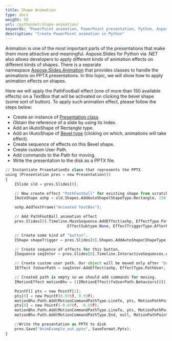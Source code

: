 ```yaml
---
title: Shape Animation
type: docs
weight: 50
url: /pythonnet/shape-animation/
keywords: "PowerPoint animation, PowerPoint presentation, Python, Aspose.Slides for Python via .NET"
description: "Create PowerPoint animation in Python"
---
```


Animation is one of the most important parts of the presentations that make them more attractive and meaningful. Aspose.Slides for Python via .NET also allows developers to apply different kinds of animation effects on different kinds of shapes. There is a separate namespace [Aspose.Slides.Animation](http://www.aspose.com/api/net/slides/aspose.slides.animation/) that provides classes to handle the animations on PPTX presentations. In this topic, we will show how to apply animation effects on shapes.

Here we will apply the PathFootball effect (one of more than 150 available effects) on a TextBox that will be activated on clicking the bevel shape (some sort of button). To apply such animation effect, please follow the steps below:

- Create an instance of [Presentation class](http://www.aspose.com/api/net/slides/aspose.slides/).
- Obtain the reference of a slide by using its Index.
- Add an IAutoShape of Rectangle type.
- Add an IAutoShape of [Bevel type](http://www.aspose.com/api/net/slides/aspose.slides/shapetype) (clicking on which, animations will take effect).
- Create sequence of effects on this Bevel shape.
- Create custom User Path.
- Add commands to the Path for moving.
- Write the presentation to the disk as a PPTX file.

```py
// Instantiate PrseetationEx class that represents the PPTX
using (Presentation pres = new Presentation())
{
    ISlide sld = pres.Slides[0];

    // Now create effect "PathFootball" for existing shape from scratch.
    IAutoShape ashp = sld.Shapes.AddAutoShape(ShapeType.Rectangle, 150, 150, 250, 25);

    ashp.AddTextFrame("Animated TextBox");

    // Add PathFootBall animation effect
    pres.Slides[0].Timeline.MainSequence.AddEffect(ashp, EffectType.PathFootball,
                           EffectSubtype.None, EffectTriggerType.AfterPrevious);

    // Create some kind of "button".
    IShape shapeTrigger = pres.Slides[0].Shapes.AddAutoShape(ShapeType.Bevel, 10, 10, 20, 20);

    // Create sequence of effects for this button.
    ISequence seqInter = pres.Slides[0].Timeline.InteractiveSequences.Add(shapeTrigger);

    // Create custom user path. Our object will be moved only after "button" click.
    IEffect fxUserPath = seqInter.AddEffect(ashp, EffectType.PathUser, EffectSubtype.None, EffectTriggerType.OnClick);

    // Created path is empty so we should add commands for moving.
    IMotionEffect motionBhv = ((IMotionEffect)fxUserPath.Behaviors[0]);

    PointF[] pts = new PointF[1];
    pts[0] = new PointF(0.076f, 0.59f);
    motionBhv.Path.Add(MotionCommandPathType.LineTo, pts, MotionPathPointsType.Auto, true);
    pts[0] = new PointF(-0.076f, -0.59f);
    motionBhv.Path.Add(MotionCommandPathType.LineTo, pts, MotionPathPointsType.Auto, false);
    motionBhv.Path.Add(MotionCommandPathType.End, null, MotionPathPointsType.Auto, false);

    //Write the presentation as PPTX to disk
    pres.Save("AnimExample_out.pptx", SaveFormat.Pptx);
}
```

